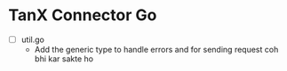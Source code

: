 # TanX Connector Go


- [ ] util.go
    - Add the generic type to handle errors and for sending request coh bhi kar sakte ho